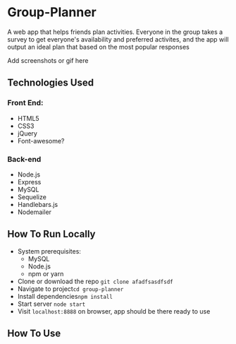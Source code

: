 # Group-Planner
A web app that helps friends plan activities. Everyone in the group takes a survey to get everyone's availability and preferred activites, and the app will output an ideal plan that based on the most popular responses 

Add screenshots or gif here

## Technologies Used
### Front End:
* HTML5
* CSS3
* jQuery
* Font-awesome?

### Back-end
* Node.js
* Express
* MySQL
* Sequelize
* Handlebars.js
* Nodemailer

## How To Run Locally
* System prerequisites:
    * MySQL
    * Node.js
    * npm or yarn
* Clone or download the repo `git clone afadfsasdfsdf`
* Navigate to project`cd group-planner`
* Install dependencies`npm install`
* Start server `node start`
* Visit `localhost:8888` on browser, app should be there ready to use



## How To Use

